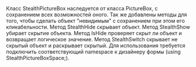 Класс StealthPictureBox наследуется от класса PictureBox, с сохранением всех возможностей оного.
Так же добавлены методы для того, чтобы сделать объект "невидимым" с сохранением при этом его кликабельности.
Метод StealthHide скрывает объект.
Метод StealthShow убирает скрытие объекта.
Метод IsHide проверяет скрыт ли объект и возвращает логическое значение.
Метод StealthSwitch скрывает не скрытый объект и раскрывает скрытый.
Для использования требуется подключить соответствующий namespace к дизайнеру формы (using StealthPictureBoxSpace;).
